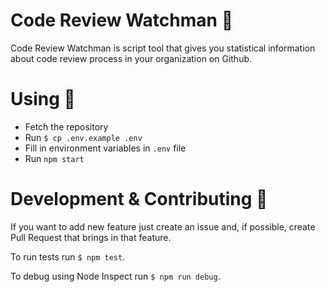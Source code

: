 # Code Review Watchman 👀
Code Review Watchman is script tool that gives you statistical information about code review process in your organization on Github.

# Using 🚀
* Fetch the repository
* Run `$ cp .env.example .env`
* Fill in environment variables in `.env` file
* Run `npm start`

# Development & Contributing 🔗
If you want to add new feature just create an issue and, if possible, create Pull Request that brings in that feature.

To run tests run `$ npm test`.

To debug using Node Inspect run `$ npm run debug`.
